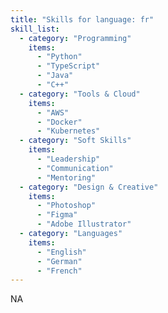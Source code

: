 ```yaml
---
title: "Skills for language: fr"
skill_list:
  - category: "Programming"
    items:
      - "Python"
      - "TypeScript"
      - "Java"
      - "C++"
  - category: "Tools & Cloud"
    items:
      - "AWS"
      - "Docker"
      - "Kubernetes"
  - category: "Soft Skills"
    items:
      - "Leadership"
      - "Communication"
      - "Mentoring"
  - category: "Design & Creative"
    items:
      - "Photoshop"
      - "Figma"
      - "Adobe Illustrator"
  - category: "Languages"
    items:
      - "English"
      - "German"
      - "French"
---
```


NA
